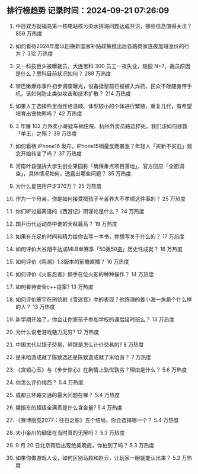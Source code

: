 
## 排行榜趋势 记录时间：2024-09-21 07:26:09
  
  1. 中日双方就福岛第一核电站核污染水排海问题达成共识，哪些信息值得关注？ 859 万热度
    
  2. 如何看待2024年度以旧换新国家补贴政策推出后各路商家连夜加班涨价的行为？ 312 万热度
    
  3. 又一科技巨头被曝裁员，大连思科 300 员工一夜失业，赔偿 N+7，裁员原因是什么？思科目前状况如何？ 288 万热度
    
  4. 黎巴嫩爆炸事件初步调查曝光，设备抵黎前已被植入炸药，民众不敢随身带手机，该如何防止类似攻击和技术扩散？ 214 万热度
    
  5. 如果人工选择熊里面性格温顺、体型较小的个体进行繁殖，重复几代，有希望培育出宠物熊吗？ 42 万热度
    
  6. 3 年赚 102 万外卖小哥疑车祸住院、杭州外卖员路边猝死，我们该如何拯救「单王」之殇？ 39 万热度
    
  7. 如何看待 iPhone16 发布，iPhone15销量反而暴涨？年轻人「买新不买旧」观念开始转变了吗？ 37 万热度
    
  8. 河南叶县强拆大学生创业果园称「确保重点项目落地」，官方回应「全面调查」，具体情况如何，透露出哪些问题？ 35 万热度
    
  9. 为什么星链用户才370万？ 25 万热度
    
  10. 作为一个母亲，你是如何接受把孩子辛苦养大不孝顺这件事的？ 25 万热度
    
  11. 你们听过最离谱的《西游记》阴谋论是什么？ 24 万热度
    
  12. 国乒历代运动员中谁的天赋最高？ 19 万热度
    
  13. 如果有充足的时间和精力给你去写一本书，你想写关于什么的？ 17 万热度
    
  14. 如何评价大谷翔平达成MLB单赛季「50轰50盗」历史性成就？ 16 万热度
    
  15. 如何评价《鸣潮》1.3版本的前瞻直播？ 16 万热度
    
  16. 如何评价《火影忍者》纲手在位火影的种种操作？ 14 万热度
    
  17. 如何看待安全c++提案? 13 万热度
    
  18. 如何评价章宇在刑侦剧《雪迷宫》中的表现？他饰演的姜小海一角是个什么样的人？ 13 万热度
    
  19. 新学期开始了，你会让你家孩子参加学校的课后延时班么？ 13 万热度
    
  20. 为什么说老游戏魅力无穷? 12 万热度
    
  21. 中国古代以银子交易，碎银是怎么计价交易的? 8 万热度
    
  22. 是米哈游成就了陈致逸还是陈致逸成就了米哈游？ 7 万热度
    
  23. 《宫锁心玉》与《步步惊心》在剧情上孰优孰劣？理由是什么？ 5.6 万热度
    
  24. 你怎么评价梅西？ 5.4 万热度
    
  25. 成都三环路交通的最大问题在哪？ 5.4 万热度
    
  26. 樊振东的超级全满贯是什么含金量? 5.4 万热度
    
  27. 《赛博朋克2077：往日之影》五个结局，你会选择哪一个？ 5.4 万热度
    
  28. 大小金川的碉堡在当时真的无解吗？ 5.3 万热度
    
  29. 9 月 20 日北京雨后出现绝美晚霞，你拍到了吗？ 5.3 万热度
    
  30. 如果你做游戏人设，如何区别马超和赵云，让玩家一眼就能认出来？ 5.3 万热度
    